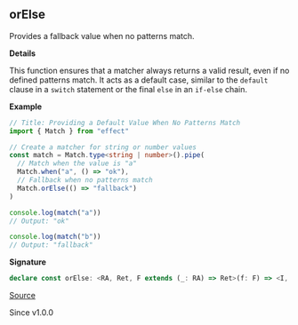## orElse

Provides a fallback value when no patterns match.

**Details**

This function ensures that a matcher always returns a valid result, even if
no defined patterns match. It acts as a default case, similar to the
`default` clause in a `switch` statement or the final `else` in an `if-else`
chain.

**Example**

```ts
// Title: Providing a Default Value When No Patterns Match
import { Match } from "effect"

// Create a matcher for string or number values
const match = Match.type<string | number>().pipe(
  // Match when the value is "a"
  Match.when("a", () => "ok"),
  // Fallback when no patterns match
  Match.orElse(() => "fallback")
)

console.log(match("a"))
// Output: "ok"

console.log(match("b"))
// Output: "fallback"
```

**Signature**

```ts
declare const orElse: <RA, Ret, F extends (_: RA) => Ret>(f: F) => <I, R, A, Pr>(self: Matcher<I, R, RA, A, Pr, Ret>) => [Pr] extends [never] ? (input: I) => Unify<ReturnType<F> | A> : Unify<ReturnType<F> | A>
```

[Source](https://github.com/Effect-TS/effect/tree/main/packages/effect/src/Match.ts#L1091)

Since v1.0.0